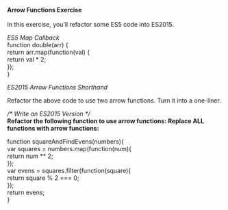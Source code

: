<b>Arrow Functions Exercise</b>
<br><br>In this exercise, you’ll refactor some ES5 code into ES2015.

<i>ES5 Map Callback<br></i>
function double(arr) {<br>
  return arr.map(function(val) {<br>
    return val * 2;<br>
  });<br>
}
<p><i>ES2015 Arrow Functions Shorthand<br></i></p>
Refactor the above code to use two arrow functions. Turn it into a one-liner.

<i>/* Write an ES2015 Version */<br></i>
<b>Refactor the following function to use arrow functions:
Replace ALL functions with arrow functions:</b>

function squareAndFindEvens(numbers){<br>
  var squares = numbers.map(function(num){<br>
    return num ** 2;<br>
  });<br>
  var evens = squares.filter(function(square){<br>
    return square % 2 === 0;<br>
  });<br>
  return evens;<br>
}
